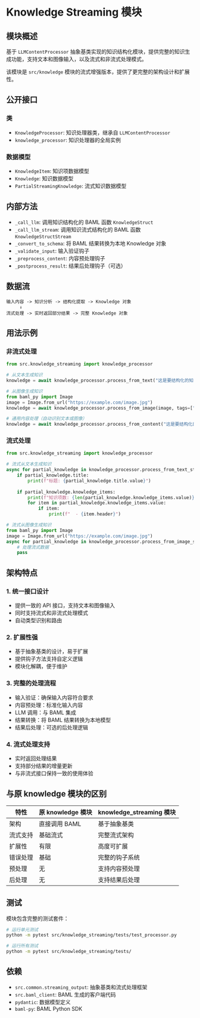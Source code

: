 # Knowledge Streaming 模块

## 模块概述

基于 `LLMContentProcessor` 抽象基类实现的知识结构化模块，提供完整的知识生成功能，支持文本和图像输入，以及流式和非流式处理模式。

该模块是 `src/knowledge` 模块的流式增强版本，提供了更完整的架构设计和扩展性。

## 公开接口

### 类

- `KnowledgeProcessor`: 知识处理器类，继承自 `LLMContentProcessor`
- `knowledge_processor`: 知识处理器的全局实例

### 数据模型

- `KnowledgeItem`: 知识项数据模型
- `Knowledge`: 知识数据模型
- `PartialStreamingKnowledge`: 流式知识数据模型

## 内部方法

- `_call_llm`: 调用知识结构化的 BAML 函数 `KnowledgeStruct`
- `_call_llm_stream`: 调用知识流式结构化的 BAML 函数 `KnowledgeStructStream`
- `_convert_to_schema`: 将 BAML 结果转换为本地 Knowledge 对象
- `_validate_input`: 输入验证钩子
- `_preprocess_content`: 内容预处理钩子
- `_postprocess_result`: 结果后处理钩子（可选）

## 数据流

```
输入内容 -> 知识分析 -> 结构化提取 -> Knowledge 对象
     ↓
流式处理 -> 实时返回部分结果 -> 完整 Knowledge 对象
```

## 用法示例

### 非流式处理

```python
from src.knowledge_streaming import knowledge_processor

# 从文本生成知识
knowledge = await knowledge_processor.process_from_text("这是要结构化的知识内容", tags=["标签1", "标签2"])

# 从图像生成知识
from baml_py import Image
image = Image.from_url("https://example.com/image.jpg")
knowledge = await knowledge_processor.process_from_image(image, tags=["标签1", "标签2"])

# 通用内容处理（自动识别文本或图像）
knowledge = await knowledge_processor.process_from_content("这是要结构化的知识内容", tags=["标签1", "标签2"])
```

### 流式处理

```python
from src.knowledge_streaming import knowledge_processor

# 流式从文本生成知识
async for partial_knowledge in knowledge_processor.process_from_text_stream("这是要结构化的知识内容", tags=["标签1", "标签2"]):
    if partial_knowledge.title:
        print(f"标题: {partial_knowledge.title.value}")
    
    if partial_knowledge.knowledge_items:
        print(f"知识项数: {len(partial_knowledge.knowledge_items.value)}")
        for item in partial_knowledge.knowledge_items.value:
            if item:
                print(f"  - {item.header}")

# 流式从图像生成知识
from baml_py import Image
image = Image.from_url("https://example.com/image.jpg")
async for partial_knowledge in knowledge_processor.process_from_image_stream(image, tags=["标签1", "标签2"]):
    # 处理流式数据
    pass
```

## 架构特点

### 1. 统一接口设计
- 提供一致的 API 接口，支持文本和图像输入
- 同时支持流式和非流式处理模式
- 自动类型识别和路由

### 2. 扩展性强
- 基于抽象基类的设计，易于扩展
- 提供钩子方法支持自定义逻辑
- 模块化解耦，便于维护

### 3. 完整的处理流程
- 输入验证：确保输入内容符合要求
- 内容预处理：标准化输入内容
- LLM 调用：与 BAML 集成
- 结果转换：将 BAML 结果转换为本地模型
- 结果后处理：可选的后处理逻辑

### 4. 流式处理支持
- 实时返回处理结果
- 支持部分结果的增量更新
- 与非流式接口保持一致的使用体验

## 与原 knowledge 模块的区别

| 特性 | 原 knowledge 模块 | knowledge_streaming 模块 |
|------|------------------|-------------------------|
| 架构 | 直接调用 BAML | 基于抽象基类 |
| 流式支持 | 基础流式 | 完整流式架构 |
| 扩展性 | 有限 | 高度可扩展 |
| 错误处理 | 基础 | 完整的钩子系统 |
| 预处理 | 无 | 支持内容预处理 |
| 后处理 | 无 | 支持结果后处理 |

## 测试

模块包含完整的测试套件：

```bash
# 运行单元测试
python -m pytest src/knowledge_streaming/tests/test_processor.py

# 运行所有测试
python -m pytest src/knowledge_streaming/tests/
```

## 依赖

- `src.common.streaming_output`: 抽象基类和流式处理框架
- `src.baml_client`: BAML 生成的客户端代码
- `pydantic`: 数据模型定义
- `baml-py`: BAML Python SDK